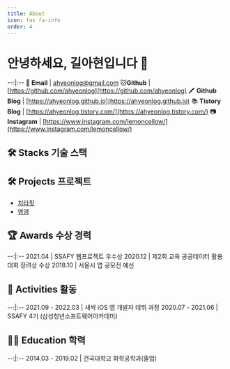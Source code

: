 ```yaml
---
title: About
icon: fas fa-info
order: 4
---
```



# 안녕하세요, 길아현입니다 🥳

--:|:--
📧 **Email** | ahyeonlog@gmail.com
🐱**Github** | [https://github.com/ahyeonlog](https://github.com/ahyeonlog)
🖍 **Github Blog** | [https://ahyeonlog.github.io](https://ahyeonlog.github.io)
📚 **Tistory Blog** | [https://ahyeonlog.tistory.com/](https://ahyeonlog.tistory.com/)
📷 **Instagram** | [https://www.instagram.com/lemoncellow/](https://www.instagram.com/lemoncellow/)


## 🛠️ Stacks 기술 스택


## 🛠️ Projects 프로젝트

- [치타핏](https://ahyeonlog.github.io/posts/cheetahfit/)
- [염염](https://ahyeonlog.github.io/posts/yumyum/)

## 🏆 Awards 수상 경력

--:|:--
2021.04 | SSAFY 웹프로젝트 우수상
2020.12 | 제2회 교육 공공데이터 활용 대회 장려상 수상
2018.10 | 서울시 앱 공모전 예선


## 🎡 Activities 활동

--:|:--
2021.09 - 2022.03 | 새싹 iOS 앱 개발자 데뷔 과정
2020.07 - 2021.06 | SSAFY 4기 (삼성청년소프트웨어아카데미)

## 👩‍🏫 Education 학력

--:|:--
2014.03 - 2019.02 | 건국대학교 화학공학과(졸업)